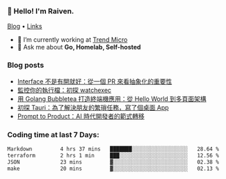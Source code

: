 <!-- ![Codewars](https://www.codewars.com/users/omegaatt36/badges/small) -->
### 👋 Hello! I'm Raiven.
[Blog](https://www.omegaatt.com) • [Links](https://link.omegaatt.com)

- 🔭 I’m currently working at [Trend Micro](https://www.trendmicro.com)
- 💬 Ask me about **Go, Homelab, Self-hosted**

### Blog posts
<!-- BLOG-POST-LIST:START -->
- [Interface 不是有開就好：從一個 PR 來看抽象化的重要性](https://www.omegaatt.com/blogs/develop/2025/interface-is-not-just-about-creating-one/)
- [監控你的執行檔：初探 watchexec](https://www.omegaatt.com/blogs/develop/2025/watch_your_exec_watchexec/)
- [用 Golang Bubbletea 打造終端機應用：從 Hello World 到多頁面架構](https://www.omegaatt.com/blogs/develop/2025/golang_bubbletea_experience/)
- [初探 Tauri：為了解決朋友的繁瑣任務，寫了個桌面 App](https://www.omegaatt.com/blogs/develop/2025/tauri_first_look/)
- [Prompt to Product：AI 時代開發者的範式轉移](https://www.omegaatt.com/blogs/develop/2025/prompt_to_product/)
<!-- BLOG-POST-LIST:END -->

### Coding time at last 7 Days:
<!--START_SECTION:waka-->

```txt
Markdown         4 hrs 37 mins   ███████░░░░░░░░░░░░░░░░░░   28.64 %
terraform        2 hrs 1 min     ███░░░░░░░░░░░░░░░░░░░░░░   12.56 %
JSON             23 mins         ▓░░░░░░░░░░░░░░░░░░░░░░░░   02.38 %
make             20 mins         ▓░░░░░░░░░░░░░░░░░░░░░░░░   02.13 %
```

<!--END_SECTION:waka-->
